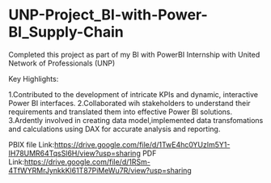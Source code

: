 # UNP-Project_BI-with-Power-BI_Supply-Chain

Completed this project as part of my BI with PowerBI Internship with United Network of Professionals (UNP)

Key Highlights:

1.Contributed to the development of intricate KPIs and dynamic, interactive Power BI interfaces.
2.Collaborated wih stakeholders to understand their requirements and translated them into effective Power BI solutions.
3.Ardently involved in creating data model,implemented data transfomations and calculations using DAX for accurate analysis and reporting.

PBIX file Link:https://drive.google.com/file/d/1TwE4hc0YUzlm5Y1-IH78UMR64TqsSl6H/view?usp=sharing
PDF Link:https://drive.google.com/file/d/1RSm-4TfWYRMrJynkkKl61T87PiMeWu7R/view?usp=sharing
